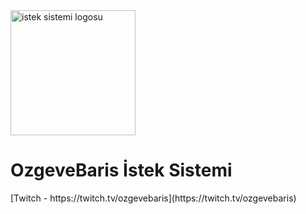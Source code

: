 <img src="https://i.hizliresim.com/owczceu.png" alt="istek sistemi logosu" width="200" height="200">
<h1>OzgeveBaris İstek Sistemi</h1>
[Twitch - https://twitch.tv/ozgevebaris](https://twitch.tv/ozgevebaris)
